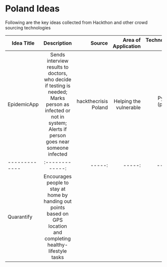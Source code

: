 # Poland Ideas

Following are the key ideas collected from Hackthon and other crowd sourcing technologies

| Idea Title       | Description         | Source |    Area of Application | Technology Used |
| ------------- |:-------------:| -----:|-----:|-----:|
| EpidemicApp | Sends interview results to doctors, who decide if testing is needed; Marks person as infected or not in system; Alerts if person goes near someone infected  | hackthecrisis Poland | Helping the vulnerable  | Python (phone app) |
| ------------- |:-------------:| -----:|-----:|-----:|
| Quarantify | Encourages people to stay at home by handing out points based on GPS location and completing healthy-lifestyle tasks |
